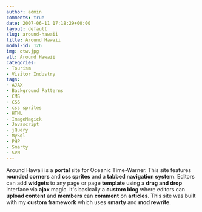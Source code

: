 ```yaml
---
author: admin
comments: true
date: 2007-06-11 17:18:29+00:00
layout: default
slug: around-hawaii
title: Around Hawaii
modal-id: 126
img: otw.jpg
alt: Around Hawaii
categories:
- Tourism
- Visitor Industry
tags:
- AJAX
- Background Patterns
- CMS
- CSS
- css sprites
- HTML
- ImageMagick
- Javascript
- jQuery
- MySql
- PHP
- Smarty
- SVN
---
```

Around Hawaii is a **portal** site for Oceanic Time-Warner. This site features **rounded corners** and **css sprites** and a **tabbed navigation system**. Editors can add **widgets** to any page or page **template** using a **drag and drop** interface via **ajax** magic. It's basically a **custom blog** where editors can **upload content** and **members** can **comment** on **articles**. This site was built with my **custom framework** which uses **smarty** and **mod rewrite**.
